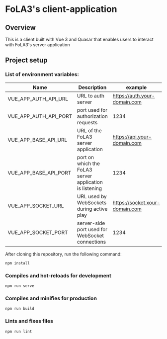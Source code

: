# FoLA3's client-application
## Overview
This is a client built with Vue 3 and Quasar that enables users to interact with FoLA3's server application


## Project setup

### List of environment variables:
 Name | Description | example 
 ---|---|---
VUE_APP_AUTH_API_URL | URL to auth server | https://auth.your-domain.com
VUE_APP_AUTH_API_PORT | port used for authorization requests | 1234
VUE_APP_BASE_API_URL | URL of the FoLA3 server application | https://api.your-domain.com
VUE_APP_BASE_API_PORT | port on which the FoLA3 server application is listening | 1234 
VUE_APP_SOCKET_URL | URL used by WebSockets during active play | https://socket.xour-domain.com
VUE_APP_SOCKET_PORT | server-side port used for WebSocket connections | 1234

After cloning this repository, run the following command:
```
npm install
```



### Compiles and hot-reloads for development
```
npm run serve
```

### Compiles and minifies for production
```
npm run build
```

### Lints and fixes files
```
npm run lint
```
